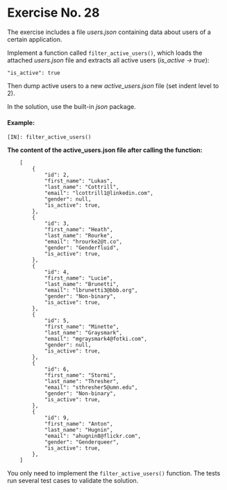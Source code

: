 # Exercise No. 28

The exercise includes a file *users.json* containing data about users of a certain application.

Implement a function called `filter_active_users()`, which loads the attached *users.json* file and extracts all active users (*is_active -> true*):

    "is_active": true


Then dump active users to a new *active_users.json* file (set indent level to 2).

In the solution, use the built-in *json* package.


#### Example:

    [IN]: filter_active_users()


**The content of the active_users.json file after calling the function:**

```
    [
        {
            "id": 2,
            "first_name": "Lukas",
            "last_name": "Cottrill",
            "email": "lcottrill1@linkedin.com",
            "gender": null,
            "is_active": true,
        },
        {
            "id": 3,
            "first_name": "Heath",
            "last_name": "Rourke",
            "email": "hrourke2@t.co",
            "gender": "Genderfluid",
            "is_active": true,
        },
        {
            "id": 4,
            "first_name": "Lucie",
            "last_name": "Brunetti",
            "email": "lbrunetti3@bbb.org",
            "gender": "Non-binary",
            "is_active": true,
        },
        {
            "id": 5,
            "first_name": "Minette",
            "last_name": "Graysmark",
            "email": "mgraysmark4@fotki.com",
            "gender": null,
            "is_active": true,
        },
        {
            "id": 6,
            "first_name": "Stormi",
            "last_name": "Thresher",
            "email": "sthresher5@umn.edu",
            "gender": "Non-binary",
            "is_active": true,
        },
        {
            "id": 9,
            "first_name": "Anton",
            "last_name": "Hugnin",
            "email": "ahugnin8@flickr.com",
            "gender": "Genderqueer",
            "is_active": true,
        },
    ]
```

You only need to implement the `filter_active_users()` function. The tests run several test cases to validate the solution.


